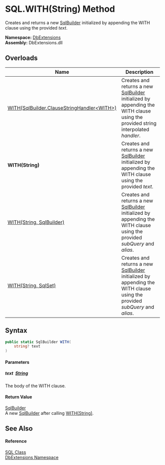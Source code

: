 SQL.WITH(String) Method
=======================
Creates and returns a new [SqlBuilder][1] initialized by appending the WITH clause using the provided *text*.
  
**Namespace:** [DbExtensions][2]  
**Assembly:** DbExtensions.dll

Overloads
---------

| Name                                               | Description                                                                                                                          |
| -------------------------------------------------- | ------------------------------------------------------------------------------------------------------------------------------------ |
| [WITH(SqlBuilder.ClauseStringHandler&lt;WITH>)][3] | Creates and returns a new [SqlBuilder][1] initialized by appending the WITH clause using the provided string interpolated *handler*. |
| **WITH(String)**                                   | Creates and returns a new [SqlBuilder][1] initialized by appending the WITH clause using the provided *text*.                        |
| [WITH(String, SqlBuilder)][4]                      | Creates and returns a new [SqlBuilder][1] initialized by appending the WITH clause using the provided *subQuery* and *alias*.        |
| [WITH(String, SqlSet)][5]                          | Creates and returns a new [SqlBuilder][1] initialized by appending the WITH clause using the provided *subQuery* and *alias*.        |


Syntax
------

```csharp
public static SqlBuilder WITH(
	string? text
)
```

#### Parameters

##### *text*  [String][6]
The body of the WITH clause.

#### Return Value
[SqlBuilder][1]  
 A new [SqlBuilder][1] after calling [WITH(String)][7].

See Also
--------

#### Reference
[SQL Class][8]  
[DbExtensions Namespace][2]  

[1]: ../SqlBuilder/README.md
[2]: ../README.md
[3]: WITH.md
[4]: WITH_2.md
[5]: WITH_3.md
[6]: https://learn.microsoft.com/dotnet/api/system.string
[7]: ../SqlBuilder/WITH_1.md
[8]: README.md